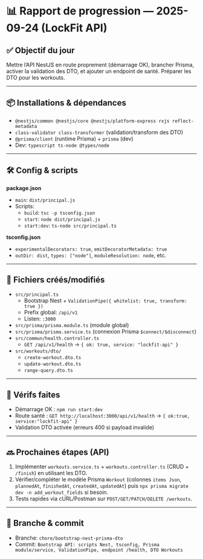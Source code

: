 # 📊 Rapport de progression — 2025-09-24 (LockFit API)

## ✅ Objectif du jour
Mettre l’API NestJS en route proprement (démarrage OK), brancher Prisma, activer la validation des DTO, et ajouter un endpoint de santé. Préparer les DTO pour les workouts.

---

## 📦 Installations & dépendances
- `@nestjs/common @nestjs/core @nestjs/platform-express rxjs reflect-metadata`
- `class-validator class-transformer` (validation/transform des DTO)
- `@prisma/client` (runtime Prisma) + `prisma` (dev)
- Dev: `typescript ts-node @types/node`

---

## 🛠️ Config & scripts
**package.json**
- `main`: `dist/principal.js`
- Scripts:
  - `build`: `tsc -p tsconfig.json`
  - `start`: `node dist/principal.js`
  - `start:dev`: `ts-node src/principal.ts`

**tsconfig.json**
- `experimentalDecorators: true`, `emitDecoratorMetadata: true`
- `outDir: dist`, `types: ["node"]`, `moduleResolution: node`, etc.

---

## 🧩 Fichiers créés/modifiés
- `src/principal.ts`
  - Bootstrap Nest + `ValidationPipe({ whitelist: true, transform: true })`
  - Prefix global: `/api/v1`
  - Listen: `:3000`
- `src/prisma/prisma.module.ts` (module global)
- `src/prisma/prisma.service.ts` (connexion Prisma `$connect/$disconnect`)
- `src/commun/health.controller.ts`
  - `GET /api/v1/health` → `{ ok: true, service: "lockfit-api" }`
- `src/workouts/dto/`
  - `create-workout.dto.ts`
  - `update-workout.dto.ts`
  - `range-query.dto.ts`

---

## 🧪 Vérifs faites
- Démarrage OK : `npm run start:dev`
- Route santé : `GET http://localhost:3000/api/v1/health` → `{ ok:true, service:"lockfit-api" }`
- Validation DTO activée (erreurs 400 si payload invalide)

---

## 🔜 Prochaines étapes (API)
1. Implémenter `workouts.service.ts` + `workouts.controller.ts` (CRUD + `/finish`) en utilisant les DTO.
2. Vérifier/compléter le modèle Prisma `Workout` (colonnes `items Json`, `plannedAt`, `finishedAt`, `createdAt`, `updatedAt`) puis `npx prisma migrate dev -n add_workout_fields` si besoin.
3. Tests rapides via cURL/Postman sur `POST/GET/PATCH/DELETE /workouts`.

---

## 🤝 Branche & commit
- Branche: `chore/bootstrap-nest-prisma-dto`
- Commit: `Bootstrap API: scripts Nest, tsconfig, Prisma module/service, ValidationPipe, endpoint /health, DTO Workouts`

